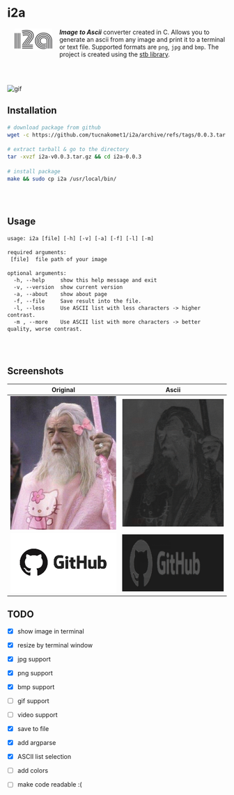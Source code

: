 # i2a

<a href="images/icon.png"><img src="images/icon.png" alt="info"  style="max-width:17%;" align="left" hspace="17"></a>***Image to Ascii*** converter created in C. Allows you to generate an ascii from any image and print it to a terminal or text file.  Supported formats are `png`, `jpg` and `bmp`. The project is created using the [stb library](https://github.com/nothings/stb). 

<br><br>

![gif](images/i2a.gif)

## Installation
```bash
# download package from github
wget -c https://github.com/tucnakomet1/i2a/archive/refs/tags/0.0.3.tar.gz -O i2a-v0.0.3.tar.gz

# extract tarball & go to the directory
tar -xvzf i2a-v0.0.3.tar.gz && cd i2a-0.0.3

# install package
make && sudo cp i2a /usr/local/bin/
```

<br><br>

## Usage

```
usage: i2a [file] [-h] [-v] [-a] [-f] [-l] [-m]

required arguments:
 [file]  file path of your image

optional arguments:
  -h, --help     show this help message and exit
  -v, --version  show current version
  -a, --about    show about page
  -f, --file     Save result into the file.
  -l, --less     Use ASCII list with less characters -> higher contrast.
  -m , --more    Use ASCII list with more characters -> better quality, worse contrast.
```



<br><br>

## Screenshots



| Original                                     | Ascii                                            |
| -------------------------------------------- | ------------------------------------------------ |
| ![gandalf original](images/gandalf_pink.jpg) | ![gandalf converted](images/gandalf.png)         |
| ![github original](images/github.jpg)        | ![github comverted](images/github_converted.png) |



## TODO

- [x] show image in terminal
- [x] resize by terminal window
- [x] jpg support
- [x] png support
- [x] bmp support
- [ ] gif support
- [ ] video support
- [x] save to file
- [x] add argparse
- [x] ASCII list selection
- [ ] add colors
- [ ] make code readable :(

  
